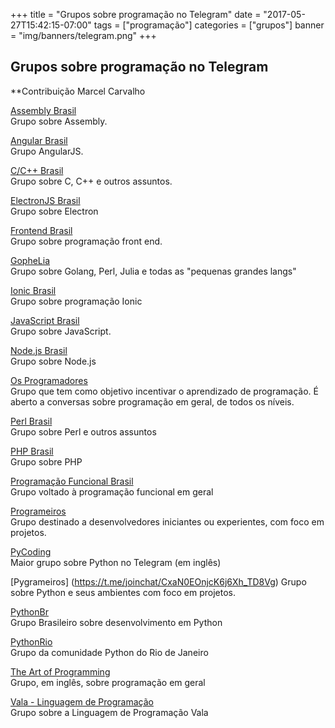 +++
title = "Grupos sobre programação no Telegram"
date = "2017-05-27T15:42:15-07:00"
tags = ["programação"]
categories = ["grupos"]
banner = "img/banners/telegram.png"
+++

## Grupos sobre programação no Telegram

**Contribuição Marcel Carvalho

[Assembly Brasil](http://t.me/assemblybr)  
Grupo sobre Assembly.

[Angular Brasil](https://t.me/angularJSBrasil)  
Grupo AngularJS.

[C/C++ Brasil](http://t.me/ccppbrasil)  
Grupo sobre C, C++ e outros assuntos.

[ElectronJS Brasil](https://t.me/electronJs_BR)  
Grupo sobre Electron

[Frontend Brasil](https://t.me/frontendbrasil)  
Grupo sobre programação front end.

[GopheLia](http://t.me/gopheliacoding)  
Grupo sobre Golang, Perl, Julia e todas as "pequenas grandes langs"

[Ionic Brasil](https://t.me/ionicbrasil)  
Grupo sobre programação Ionic

[JavaScript Brasil](https://t.me/javascriptbrasil)  
Grupo sobre JavaScript.

[Node.js Brasil](https://t.me/NodejsBR)  
Grupo sobre Node.js

[Os Programadores](http://t.me/osprogramadores)  
Grupo que tem como objetivo incentivar o aprendizado de programação. É aberto a conversas sobre programação em geral, de todos os níveis.

[Perl Brasil](http://t.me/perlbrasil)  
Grupo sobre Perl e outros assuntos

[PHP Brasil](http://t.me/phpbrasil)  
Grupo sobre PHP

[Programação Funcional Brasil](http://t.me/programacaofuncionalbrasil)  
Grupo voltado à programação funcional em geral

[Programeiros](https://t.me/joinchat/CxaN0D-xLVriZgVzWBM2Fw)  
Grupo destinado a desenvolvedores iniciantes ou experientes, com foco em projetos.

[PyCoding](http://t.me/pyCoding)  
Maior grupo sobre Python no Telegram (em inglês)

[Pygrameiros] (https://t.me/joinchat/CxaN0EOnjcK6j6Xh_TD8Vg)
Grupo sobre Python e seus ambientes com foco em projetos.

[PythonBr](http://t.me/pythonbr)  
Grupo Brasileiro sobre desenvolvimento em Python

[PythonRio](https://t.me/PythonRio)  
Grupo da comunidade Python do Rio de Janeiro

[The Art of Programming](http://t.me/theprogrammingartgroup)  
Grupo, em inglês, sobre programação em geral

[Vala - Linguagem de Programação](https://t.me/Vala_BR)  
Grupo sobre a Linguagem de Programação Vala

